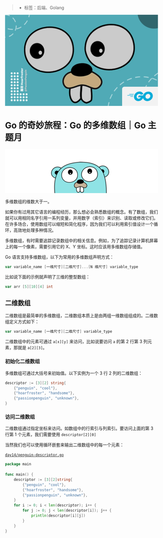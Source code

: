 > * 标签：后端、Golang

![](../images/go-dimensional-arr.md-15ee9e1f856447fba1935aa98925c0b9~tplv-k3u1fbpfcp-zoom-1.image)

# Go 的奇妙旅程：Go 的多维数组｜Go 主题月

![](../images/go-dimensional-arr.md-ee51d3128b444d8f89fdb67552054550~tplv-k3u1fbpfcp-zoom-1.image)

多维数组的维数大于一。

如果你有过用其它语言的编程经历，那么想必会熟悉数组的概念。有了数组，我们就可以用相同名字引用一系列变量，并用数字（索引）来识别、读取或修改它们。在许多场合，使用数组可以缩短和简化程序，因为我们可以利用索引值设计一个循环，高效地处理多种情况。

多维数组，有时需要追踪记录数组中的相关信息。例如，为了追踪记录计算机屏幕上的每一个像素，需要引用它的 X、Y 坐标。这时应该用多维数组存储值。

Go 语言支持多维数组，以下为常用的多维数组声明方式：

```go
var variable_name [一维尺寸][二维尺寸]...[N 维尺寸] variable_type
```

比如说下面的示例就声明了三维的整型数组：

```go
var arr [5][10][4] int
```

## 二维数组

二维数组是最简单的多维数组，二维数组本质上是由两组一维数组组成的。二维数组定义方式如下：

```go
var variable_name [一维尺寸][二维尺寸] variable_type
```

二维数组中的元素可通过 `a[x][y]` 来访问，比如说要访问 `a` 的第 2 行第 3 列元素，那就是 `a[2][3]`。

### 初始化二维数组

多维数组可通过大括号来初始值。以下实例为一个 3 行 2 列的二维数组：

```go
descriptor := [3][2] string{  
    {"penguin", "cool"},
    {"hoarfroster", "handsome"},
    {"passionpenguin", "unknown"},
}
```

### 访问二维数组

二维数组通过指定坐标来访问。如数组中的行索引与列索引。要访问上面的第 3 行第 1 个元素，我们需要使用 `descriptor[2][0]`

当然我们也可以使用循环嵌套来输出二维数组中的每一个元素：

[`day14/penguin-descriptor.go`](https://github.com/PassionPenguin/AwesomeGo/blob/master/day14/penguin-descriptor.go)

```go
package main

func main() {
	descriptor := [3][2]string{
		{"penguin", "cool"},
		{"hoarfroster", "handsome"},
		{"passionpenguin", "unknown"},
	}
	for i := 0; i < len(descriptor); i++ {
		for j := 0; j < len(descriptor[i]); j++ {
			println(descriptor[i][j])
		}
	}
}
```